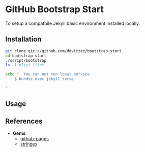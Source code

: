 GitHub Bootstrap Start
======================

To setup a compatbile Jekyll basic environment installed locally.

## Installation

```bash
git clone git://github.com/davittec/bootstrap-start
cd bootstrap-start
./script/bootstrap
ls -l #list files

echo "	You can not run local service
	$ bundle exec jekyll serve

"

```

## Usage




## References

- **Gems**
	- [github-pages](https://rubygems.org/gems/github-pages)
	- [stringex](https://rubygems.org/gems/stringex)
